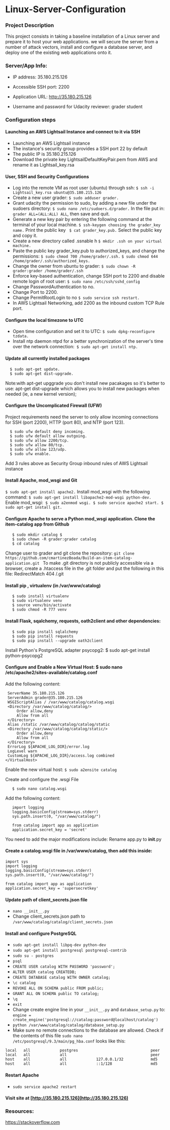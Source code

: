 # Linux-Server-Configuration

### Project Description
This project consists in taking a baseline installation of a Linux server and prepare it to host your web applications. we will secure the server from a number of attack vectors, install and configure a database server, and deploy one of the existing web applications onto it.

### Server/App Info:

- IP address: 35.180.215.126

- Accessible SSH port: 2200

- Application URL: http://35.180.215.126

- Username and password for Udacity reviewer: grader student

### Configuration steps

#### Launching an AWS Lightsail Instance and connect to it via SSH
  - Launching an AWS Lightsail instance
  - The instance's security group provides a SSH port 22 by default
  - The public IP is 35.180.215.126
  - Download the private key LightsailDefaultKeyPair.pem from AWS and rename it as Lightsail_key.rsa
#### User, SSH and Security Configurations
  - Log into the remote VM as root user (ubuntu) through ssh: ```$ ssh -i Lightsail_key.rsa ubuntu@35.180.215.126```
  - Create a new user grader: ```$ sudo adduser grader.```
  - Grant udacity the permission to sudo, by adding a new file under the sudoers directory: ```$ sudo nano /etc/sudoers.d/grader.``` In the file put in:``` grader ALL=(ALL:ALL) ALL```, then save and quit.
  - Generate a new key pair by entering the following command at the terminal of your local machine.
    `$ ssh-keygen choosing the grader_key name.`
  Print the public key ``` $ cat grader_key.pub.```
  Select the public key and copy it.
  - Create a new directory called .ssnable
  h ```$ mkdir .ssh on your virtual machine.```
  - Paste the public key grader_key.pub to authorized_keys, and change the permissions:
  ```$ sudo chmod 700 /home/grader/.ssh.```
  ```$ sudo chmod 644 /home/grader/.ssh/authorized_keys.```
  - Change the owner from ubuntu to grader: ```$ sudo chown -R grader:grader /home/grader/.ssh```
  - Enforce key-based authentication, change SSH port to 2200 and disable remote login of root user:
  ```$ sudo nano /etc/ssh/sshd_config```
  - Change PasswordAuthentication to no.
  - Change Port to 2200.
  - Change PermitRootLogin to no
  ```$ sudo service ssh restart.```
  - In AWS Lightsail Networking, add 2200 as the inbound custom TCP Rule port.


#### Configure the local timezone to UTC
  - Open time configuration and set it to UTC: ```$ sudo dpkg-reconfigure tzdata.```
  - Install ntp daemon ntpd for a better synchronization of the server's time over the network connection:``` $ sudo apt-get install ntp.```

#### Update all currently installed packages
 ``` 
   $ sudo apt-get update.
   $ sudo apt-get dist-upgrade.
 ``` 
  Note:with apt-get upggrade you don't install new pacakages so it's better to use: apt-get dist-upgrade which allows you to install new packages when needed (ie, a new kernel version); 
#### Configure the Uncomplicated Firewall (UFW)
  Project requirements need the server to only allow incoming connections for SSH (port 2200), HTTP (port 80), and NTP (port 123).
```
  $ sudo ufw default deny incoming.
  $ sudo ufw default allow outgoing.
  $ sudo ufw allow 2200/tcp.
  $ sudo ufw allow 80/tcp.
  $ sudo ufw allow 123/udp.
  $ sudo ufw enable.
  ```
  Add 3 rules above as Security Group inbound rules of AWS Lightsail instance

#### Install Apache, mod_wsgi and Git
 ```$ sudo apt-get install apache2.```
    Install mod_wsgi with the following command: ```$ sudo apt-get install libapache2-mod-wsgi python-dev.```
    Enable mod_wsgi:``` $ sudo a2enmod wsgi.
    $ sudo service apache2 start.
    $ sudo apt-get install git.```

####  Configure Apache to serve a Python mod_wsgi application. Clone the item-catalog app from Github
 ```$ cd /var/www 
    $ sudo mkdir catalog $ 
    $ sudo chown -R grader:grader catalog
    $ cd catalog
 ```
 Change user to grader and git clone the repository: 
    ```git clone https://github.com/cmartinezBoada/Build-an-item-catalog-application.git
    ```
 To make .git directory is not publicly accessible via a browser, create a .htaccess file in the .git folder and put the following in this file: RedirectMatch 404 /\.git
 
 #### Install pip , virtualenv (in /var/www/catalog)
 ```$ sudo apt-get install python-pip
    $ sudo install virtualenv
    $ sudo virtualenv venv
    $ source venv/bin/activate
    $ sudo chmod -R 777 venv
  ```
    
#### Install Flask, sqalchemy, requests, oath2client and other dependencies:
 ```$ sudo pip install Flask
    $ sudo pip install sqlalchemy
    $ sudo pip install requests
    $ sudo pip install --upgrade oath2client
 ```
 Install Python's PostgreSQL adapter psycopg2: $ sudo apt-get install python-psycopg2

#### Configure and Enable a New Virtual Host: $ sudo nano /etc/apache2/sites-available/catalog.conf
Add the following content:
```<VirtualHost *:80>
 ServerName 35.180.215.126
 ServerAdmin grader@35.180.215.126
 WSGIScriptAlias / /var/www/catalog/catalog.wsgi
 <Directory /var/www/catalog/catalog/>
     Order allow,deny
     Allow from all
 </Directory>
 Alias /static /var/www/catalog/catalog/static
 <Directory /var/www/catalog/catalog/static/>
     Order allow,deny
     Allow from all
 </Directory>
 ErrorLog ${APACHE_LOG_DIR}/error.log
 LogLevel warn
 CustomLog ${APACHE_LOG_DIR}/access.log combined
</VirtualHost>
```


Enable the new virtual host:
```$ sudo a2ensite catalog```

Create and configure the .wsgi File
```$ cd /var/www/catalog/
   $ sudo nano catalog.wsgi
   ```
Add the following content:

```import sys
   import logging
   logging.basicConfig(stream=sys.stderr)
   sys.path.insert(0, "/var/www/catalog/")

   from catalog import app as application
   application.secret_key = 'secret'
```
You need to add the major modifications include:
Rename app.py to __init__.py

#### Create a catalog.wsgi file in /var/www/catalog, then add this inside:
  ```
  import sys
  import logging
  logging.basicConfig(stream=sys.stderr)
  sys.path.insert(0, "/var/www/catalog/")

  from catalog import app as application
  application.secret_key = 'supersecretkey'
  ```

#### Update path of client_secrets.json file
  - `nano __init__.py`
  - Change client_secrets.json path to `/var/www/catalog/catalog/client_secrets.json`

#### Install and configure PostgreSQL
  - `sudo apt-get install libpq-dev python-dev`
  - `sudo apt-get install postgresql postgresql-contrib`
  - `sudo su - postgres`
  - `psql`
  - `CREATE USER catalog WITH PASSWORD 'password';`
  - `ALTER USER catalog CREATEDB;`
  - `CREATE DATABASE catalog WITH OWNER catalog;`
  - `\c catalog`
  - `REVOKE ALL ON SCHEMA public FROM public;`
  - `GRANT ALL ON SCHEMA public TO catalog;`
  - `\q`
  - `exit`
  - Change create engine line in your `__init__.py` and `database_setup.py` to:
  `engine = create_engine('postgresql://catalog:password@localhost/catalog')`
  - `python /var/www/catalog/catalog/database_setup.py`
  - Make sure no remote connections to the database are allowed. Check if the contents of this file `sudo nano /etc/postgresql/9.3/main/pg_hba.conf` looks like this:
  ```
  local   all             postgres                                peer
  local   all             all                                     peer
  host    all             all             127.0.0.1/32            md5
  host    all             all             ::1/128                 md5
  ```

#### Restart Apache
  - `sudo service apache2 restart`

#### Visit site at [http://35.180.215.126](http://35.180.215.126)

### Resources: 

<https://stackoverflow.com>
